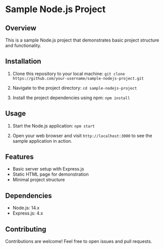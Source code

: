 # Sample Node.js Project


## Overview

This is a sample Node.js project that demonstrates basic project structure and functionality.

## Installation
1. Clone this repository to your local machine:
`git clone https://github.com/your-username/sample-nodejs-project.git`

2. Navigate to the project directory:
`cd sample-nodejs-project`

3. Install the project dependencies using npm:
`npm install`

## Usage
1. Start the Node.js application:
`npm start`

2. Open your web browser and visit `http://localhost:3000` to see the sample application in action.

## Features
- Basic server setup with Express.js
- Static HTML page for demonstration
- Minimal project structure

## Dependencies
- Node.js: 14.x
- Express.js: 4.x

## Contributing
Contributions are welcome! Feel free to open issues and pull requests.
